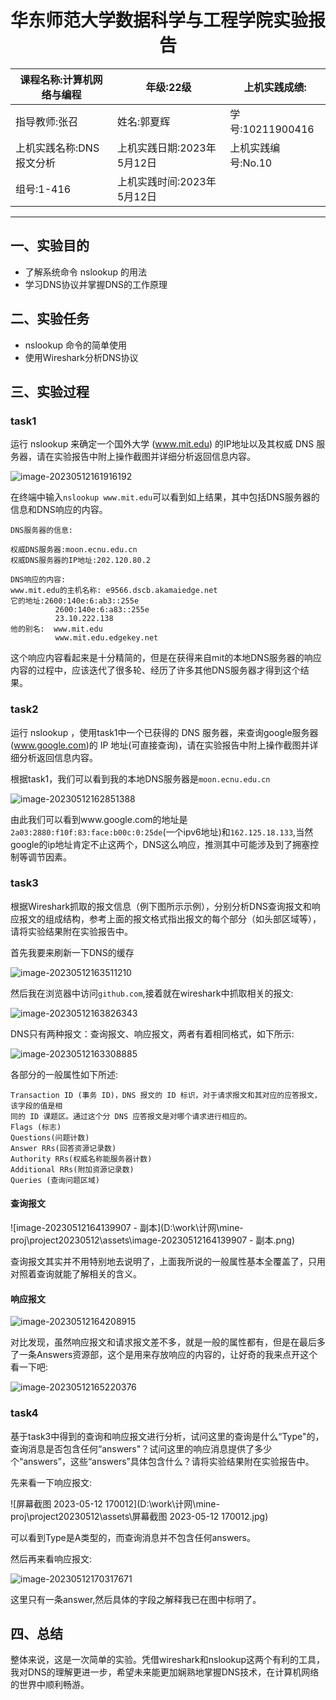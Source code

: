 # <center>华东师范大学数据科学与工程学院实验报告</center>

|课程名称:计算机网络与编程 | 年级:22级 | 上机实践成绩: |
| ---- | ---- | ---- |
| 指导教师:张召 | 姓名:郭夏辉 | 学号:10211900416 |
| 上机实践名称:DNS报文分析 | 上机实践日期:2023年5月12日 | 上机实践编号:No.10 |
| 组号:1-416 | 上机实践时间:2023年5月12日 |      |

------



## 一、实验目的

- 了解系统命令 nslookup 的用法 
- 学习DNS协议并掌握DNS的工作原理

## 二、实验任务

- nslookup 命令的简单使用
- 使用Wireshark分析DNS协议

## 三、实验过程

### task1

运行 nslookup 来确定一个国外大学 (www.mit.edu) 的IP地址以及其权威 DNS 服务器，请在实验报告中附上操作截图并详细分析返回信息内容。

![image-20230512161916192](D:\work\计网\mine-proj\project20230512\assets\image-20230512161916192.png)

在终端中输入`nslookup www.mit.edu`可以看到如上结果，其中包括DNS服务器的信息和DNS响应的内容。

```
DNS服务器的信息:

权威DNS服务器:moon.ecnu.edu.cn
权威DNS服务器的IP地址:202.120.80.2

DNS响应的内容:
www.mit.edu的主机名称: e9566.dscb.akamaiedge.net
它的地址:2600:140e:6:ab3::255e
          2600:140e:6:a83::255e
          23.10.222.138
他的别名:  www.mit.edu
          www.mit.edu.edgekey.net
```

这个响应内容看起来是十分精简的，但是在获得来自mit的本地DNS服务器的响应内容的过程中，应该迭代了很多轮、经历了许多其他DNS服务器才得到这个结果。

### task2

运行 nslookup ，使用task1中一个已获得的 DNS 服务器，来查询google服务器 (www.google.com)的 IP 地址(可直接查询)，请在实验报告中附上操作截图并详细分析返回信息内容。

根据task1，我们可以看到我的本地DNS服务器是`moon.ecnu.edu.cn`

![image-20230512162851388](D:\work\计网\mine-proj\project20230512\assets\image-20230512162851388.png)

由此我们可以看到www.google.com的地址是` 2a03:2880:f10f:83:face:b00c:0:25de`(一个ipv6地址)和`162.125.18.133`,当然google的ip地址肯定不止这两个，DNS这么响应，推测其中可能涉及到了拥塞控制等调节因素。

### task3

根据Wireshark抓取的报文信息（例下图所示示例），分别分析DNS查询报文和响应报文的组成结构，参考上面的报文格式指出报文的每个部分（如头部区域等），请将实验结果附在实验报告中。

首先我要来刷新一下DNS的缓存

![image-20230512163511210](D:\work\计网\mine-proj\project20230512\assets\image-20230512163511210.png)

然后我在浏览器中访问`github.com`,接着就在wireshark中抓取相关的报文:

![image-20230512163826343](D:\work\计网\mine-proj\project20230512\assets\image-20230512163826343.png)

DNS只有两种报文：查询报文、响应报文，两者有着相同格式，如下所示:

![image-20230512163308885](D:\work\计网\mine-proj\project20230512\assets\image-20230512163308885.png)

各部分的一般属性如下所述:

```
Transaction ID (事务 ID)，DNS 报文的 ID 标识，对于请求报文和其对应的应答报文，该字段的值是相
同的 ID 课题区。通过这个分 DNS 应答报文是对哪个请求进行相应的。
Flags (标志)
Questions(问题计数)
Answer RRs(回答资源记录数)
Authority RRs(权威名称能服务器计数)
Additional RRs(附加资源记录数)
Queries (查询问题区域)
```

#### 查询报文

![image-20230512164139907 - 副本](D:\work\计网\mine-proj\project20230512\assets\image-20230512164139907 - 副本.png)

查询报文其实并不用特别地去说明了，上面我所说的一般属性基本全覆盖了，只用对照着查询就能了解相关的含义。

#### 响应报文

![image-20230512164208915](D:\work\计网\mine-proj\project20230512\assets\image-20230512164208915.png)

对比发现，虽然响应报文和请求报文差不多，就是一般的属性都有，但是在最后多了一条Answers资源部，这个是用来存放响应的内容的，让好奇的我来点开这个看一下吧:

![image-20230512165220376](D:\work\计网\mine-proj\project20230512\assets\image-20230512165220376.png)

### task4

基于task3中得到的查询和响应报文进行分析，试问这里的查询是什么“Type"的，查询消息是否包含任何“answers"？试问这里的响应消息提供了多少个“answers”，这些“answers”具体包含什么？请将实验结果附在实验报告中。

先来看一下响应报文:

![屏幕截图 2023-05-12 170012](D:\work\计网\mine-proj\project20230512\assets\屏幕截图 2023-05-12 170012.jpg)

可以看到Type是A类型的，而查询消息并不包含任何answers。

然后再来看响应报文:

![image-20230512170317671](D:\work\计网\mine-proj\project20230512\assets\image-20230512170317671.png)

这里只有一条answer,然后具体的字段之解释我已在图中标明了。

## 四、总结

整体来说，这是一次简单的实验。凭借wireshark和nslookup这两个有利的工具，我对DNS的理解更进一步，希望未来能更加娴熟地掌握DNS技术，在计算机网络的世界中顺利畅游。
